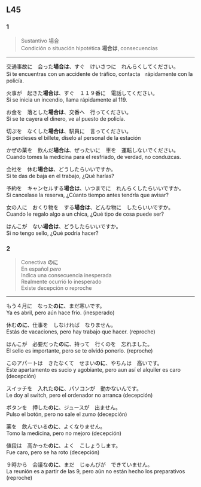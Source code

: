 L45
---


### 1

> Sustantivo 場合 <br/>
> Condición o situación hipotética **場合は**, consecuencias

***

交通事故に　会った**場合は**、すぐ　けいさつに　れんらくしてください。<br/>
Si te encuentras con un accidente de tráfico, contacta　rápidamente con la policía. 

火事が　起きた**場合は**、すぐ　１１９番に　電話してください。<br/>
Si se inicia un incendio, llama rápidamente al 119. 

お金を　落とした**場合は**、交番へ　行ってください。<br/>
Si se te cayera el dinero, ve al puesto de policía.

切ぷを　なくした**場合は**、駅員に　言ってください。<br/>
Si perdieses el billete, díselo al personal de la estación

かぜの薬を　飲んだ**場合は**、ぜったいに　車を　運転しないでください。<br/>
Cuando tomes la medicina para el resfriado, de verdad, no conduzcas.

会社を　休む**場合は**、どうしたらいいですか。<br/>
Si te das de baja en el trabajo, ¿Qué harías?

予約を　キャンセルする**場合は**、いつまでに　れんらくしたらいいですか。<br/>
Si cancelase la reserva, ¿Cúanto tiempo antes tendría que avisar?

女の人に　おくり物を　する**場合は**、どんな物に　したらいいですか。<br/>
Cuando le regalo algo a un chica, ¿Qué tipo de cosa puede ser?

はんこが　ない**場合は**、どうしたらいいですか。<br/>
Si no tengo sello, ¿Qué podría hacer?


### 2

> Conectiva **のに** <br/>
> En español *pero* <br/>
> Indica una consecuencia inesperada <br/>
> Realmente ocurrió lo inesperado <br/>
> Existe decepción o reproche

***

もう４月に　なった**のに**、まだ寒いです。<br/>
Ya es abril, pero aún hace frío. (inesperado)

休む**のに**、仕事を　しなければ　なりません。<br/>
Estás de vacaciones, pero hay trabajo que hacer. (reproche)

はんこが　必要だった**のに**、持って　行くのを　忘れました。<br/>
El sello es importante, pero se te olvidó ponerlo. (reproche)

このアパートは　きたなくて　せまい**のに**、やちんは　高いです。<br/>
Este apartamento es sucio y agobiante, pero aun así el alquiler es caro (decepción)

スイッチを　入れた**のに**、パソコンが　動かないんです。<br/>
Le doy al switch, pero el ordenador no arranca (decepción)

ボタンを　押した**のに**、ジュースが　出ません。<br/>
Pulso el botón, pero no sale el zumo (decepción)

薬を　飲んでいる**のに**、よくなりません。<br/>
Tomo la medicina, pero no mejoro (decepción)

値段は　高かった**のに**、よく　こしょうします。<br/>
Fue caro, pero se ha roto (decepción)

９時から　会議な**のに**、まだ　じゅんびが　できていません。<br/>
La reunión es a partir de las 9, pero aún no están hecho los preparativos (reproche)
